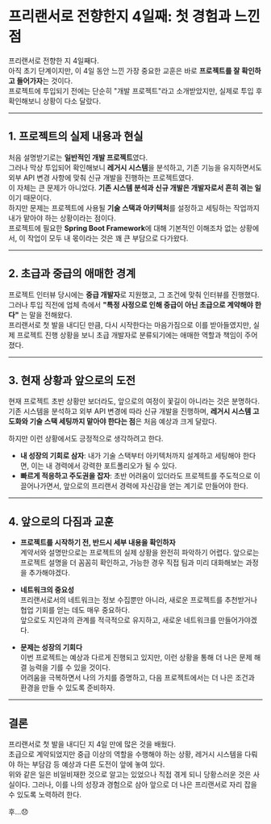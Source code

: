# 프리랜서로 전향한지 4일째: 첫 경험과 느낀 점

프리랜서로 전향한 지 4일째다.  
아직 초기 단계이지만, 이 4일 동안 느낀 가장 중요한 교훈은 바로 **프로젝트를 잘 확인하고 들어가자**는 것이다.  
프로젝트에 투입되기 전에는 단순히 "개발 프로젝트"라고 소개받았지만, 실제로 투입 후 확인해보니 상황이 다소 달랐다.

---

## 1. 프로젝트의 실제 내용과 현실

처음 설명받기로는 **일반적인 개발 프로젝트**였다.  
그러나 막상 투입되어 확인해보니 **레거시 시스템**을 분석하고, 기존 기능을 유지하면서도 외부 API 변경 사항에 맞춰 신규 개발을 진행하는 프로젝트였다.  
이 자체는 큰 문제가 아니었다. **기존 시스템 분석과 신규 개발은 개발자로서 흔히 겪는 일**이기 때문이다.  
하지만 문제는 프로젝트에 사용될 **기술 스택과 아키텍처**를 설정하고 세팅하는 작업까지 내가 맡아야 하는 상황이라는 점이다.  
프로젝트에 필요한 **Spring Boot Framework**에 대해 기본적인 이해조차 없는 상황에서, 이 작업이 모두 내 몫이라는 것은 꽤 큰 부담으로 다가왔다.

---

## 2. 초급과 중급의 애매한 경계

프로젝트 인터뷰 당시에는 **중급 개발자**로 지원했고, 그 조건에 맞춰 인터뷰를 진행했다.  
그러나 투입 직전에 업체 측에서 **"특정 사정으로 인해 중급이 아닌 초급으로 계약해야 한다"** 는 말을 전해왔다.  
프리랜서로 첫 발을 내디딘 만큼, 다시 시작한다는 마음가짐으로 이를 받아들였지만, 실제 프로젝트 진행 상황을 보니 초급 개발자로 분류되기에는 애매한 역할과 책임이 주어졌다.

---

## 3. 현재 상황과 앞으로의 도전

현재 프로젝트 초반 상황만 보더라도, 앞으로의 여정이 꽃길이 아니라는 것은 분명하다.  
기존 시스템을 분석하고 외부 API 변경에 따라 신규 개발을 진행하며, **레거시 시스템 고도화와 기술 스택 세팅까지 맡아야 한다는 점**은 처음 예상과 크게 달랐다.

하지만 이런 상황에서도 긍정적으로 생각하려고 한다.  
- **내 성장의 기회로 삼자**: 내가 기술 스택부터 아키텍처까지 설계하고 세팅해야 한다면, 이는 내 경력에서 강력한 포트폴리오가 될 수 있다.  
- **빠르게 적응하고 주도권을 잡자**: 초반 어려움이 있더라도 프로젝트를 주도적으로 이끌어나가면서, 앞으로의 프리랜서 경력에 자신감을 얻는 계기로 만들어야 한다.

---

## 4. 앞으로의 다짐과 교훈

- **프로젝트를 시작하기 전, 반드시 세부 내용을 확인하자**  
  계약서와 설명만으로는 프로젝트의 실제 상황을 완전히 파악하기 어렵다. 앞으로는 프로젝트 설명을 더 꼼꼼히 확인하고, 가능한 경우 직접 팀과 미리 대화해보는 과정을 추가해야겠다.

- **네트워크의 중요성**  
  프리랜서로서의 네트워크는 정보 수집뿐만 아니라, 새로운 프로젝트를 추천받거나 협업 기회를 얻는 데도 매우 중요하다.  
  앞으로도 지인과의 관계를 적극적으로 유지하고, 새로운 네트워크를 만들어가야겠다.

- **문제는 성장의 기회다**  
  이번 프로젝트는 예상과 다르게 진행되고 있지만, 이런 상황을 통해 더 나은 문제 해결 능력을 기를 수 있을 것이다.  
  어려움을 극복하면서 나의 가치를 증명하고, 다음 프로젝트에서는 더 나은 조건과 환경을 만들 수 있도록 준비하자.

---

## 결론

프리랜서로 첫 발을 내디딘 지 4일 만에 많은 것을 배웠다.  
초급으로 계약되었지만 중급 이상의 역할을 수행해야 하는 상황, 레거시 시스템을 다뤄야 하는 부담감 등 예상과 다른 도전이 앞에 놓여 있다.  
위와 같은 일은 비일비재한 것으로 알고는 있었으나 직접 겪게 되니 당황스러운 것은 사실이다.
그러나, 이를 나의 성장과 경험으로 삼아 앞으로 더 나은 프리랜서로 자리 잡을 수 있도록 노력하려 한다.  
  
후...😞